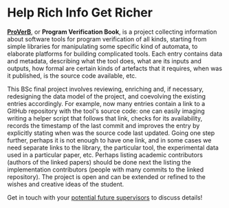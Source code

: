 # Help Rich Info Get Richer

**[ProVerB](http://slebok.github.io/proverb/)**, or **Program Verification Book**, is a project collecting information about software tools for program verification of all kinds, starting from simple libraries for manipulating some specific kind of automata, to elaborate platforms for building complicated tools. Each entry contains data and metadata, describing what the tool does, what are its inputs and outputs, how formal are certain kinds of artefacts that it requires, when was it published, is the source code available, etc.

This BSc final project involves reviewing, enriching and, if necessary, redesigning the data model of the project, and coevolving the existing entries accordingly. For example, now many entries contain a link to a GitHub repository with the tool's source code: one can easily imaging writing a helper script that follows that link, checks for its availability, records the timestamp of the last commit and improves the entry by explicitly stating when was the source code last updated. Going one step further, perhaps it is not enough to have one link, and in some cases we need separate links to the library, the particular tool, the experimental data used in a particular paper, etc. Perhaps listing academic contributors (authors of the linked papers) should be done next the listing the implementation contributors (people with many commits to the linked repository). The project is open and can be extended or refined to the wishes and creative ideas of the student.

Get in touch with your [potential future supervisors](mailto:v.zaytsev@utwente.nl,s.a.m.lathouwers@utwente.nl) to discuss details!
